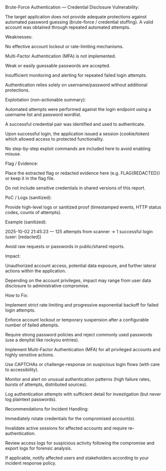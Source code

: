 Brute-Force Authentication — Credential Disclosure
Vulnerability:

The target application does not provide adequate protections against automated password guessing (brute-force / credential stuffing). A valid account was obtained through repeated automated attempts.

Weaknesses:

No effective account lockout or rate-limiting mechanisms.

Multi-Factor Authentication (MFA) is not implemented.

Weak or easily guessable passwords are accepted.

Insufficient monitoring and alerting for repeated failed login attempts.

Authentication relies solely on username/password without additional protections.

Exploitation (non-actionable summary):

Automated attempts were performed against the login endpoint using a username list and password wordlist.

A successful credential pair was identified and used to authenticate.

Upon successful login, the application issued a session (cookie/token) which allowed access to protected functionality.

No step-by-step exploit commands are included here to avoid enabling misuse.

Flag / Evidence:

Place the extracted flag or redacted evidence here (e.g. FLAG{REDACTED}) or keep it in the flag file.

Do not include sensitive credentials in shared versions of this report.

PoC / Logs (sanitized):

Provide high-level logs or sanitized proof (timestamped events, HTTP status codes, counts of attempts).

Example (sanitized):

2025-10-02 21:45:23 — 125 attempts from scanner -> 1 successful login (user: [redacted])

Avoid raw requests or passwords in public/shared reports.

Impact:

Unauthorized account access, potential data exposure, and further lateral actions within the application.

Depending on the account privileges, impact may range from user data disclosure to administrative compromise.

How to Fix:

Implement strict rate limiting and progressive exponential backoff for failed login attempts.

Enforce account lockout or temporary suspension after a configurable number of failed attempts.

Require strong password policies and reject commonly used passwords (use a denylist like rockyou entries).

Implement Multi-Factor Authentication (MFA) for all privileged accounts and highly sensitive actions.

Use CAPTCHAs or challenge-response on suspicious login flows (with care to accessibility).

Monitor and alert on unusual authentication patterns (high failure rates, bursts of attempts, distributed sources).

Log authentication attempts with sufficient detail for investigation (but never log plaintext passwords).

Recommendations for Incident Handling:

Immediately rotate credentials for the compromised account(s).

Invalidate active sessions for affected accounts and require re-authentication.

Review access logs for suspicious activity following the compromise and export logs for forensic analysis.

If applicable, notify affected users and stakeholders according to your incident response policy.